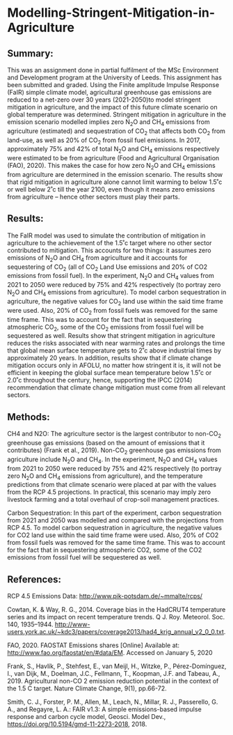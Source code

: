 # Modelling-Stringent-Mitigation-in-Agriculture

## Summary: 
This was an assignment done in partial fulfilment of the MSc Environment and Development program at the University of Leeds. This assignment has been submitted and graded. Using the Finite amplitude Impulse Response (FaIR) simple climate model, agricultural greenhouse gas emissions are reduced to a net-zero over 30 years (2021-2050)to model stringent mitigation in agriculture, and the impact of this future climate scenario on global temperature was determined. Stringent mitigation in agriculture in the emission scenario modelled implies zero N<sub>2</sub>O and CH<sub>4</sub> emissions from agriculture (estimated) and sequestration of CO<sub>2</sub> that affects both CO<sub>2</sub> from land-use, as well as 20% of CO<sub>2</sub> from fossil fuel emissions. In 2017, approximately 75% and 42% of total N<sub>2</sub>O and CH<sub>4</sub> emissions respectively were estimated to be from agriculture (Food and Agricultural Organisation (FAO), 2020). This makes the case for how zero N<sub>2</sub>O and CH<sub>4</sub> emissions from agriculture are determined in the emission scenario. The results show that rigid mitigation in agriculture alone cannot limit warming to below 1.5˚c or well below 2˚c till the year 2100, even though it means zero emissions from agriculture – hence other sectors must play their parts. 


## Results:
The FaIR model was used to simulate the contribution of mitigation in agriculture to the achievement of the 1.5˚c target where no other sector contributed to mitigation. This accounts for two things: it assumes zero emissions of N<sub>2</sub>O and CH<sub>4</sub> from agriculture and it accounts for sequestering of CO<sub>2</sub> (all of CO<sub>2</sub> Land Use emissions and 20% of CO2 emissions from fossil fuel). In the experiment, N<sub>2</sub>O and CH<sub>4</sub> values from 2021 to 2050 were reduced by 75% and 42% respectively (to portray zero N<sub>2</sub>O and CH<sub>4</sub> emissions from agriculture). To model carbon sequestration in agriculture, the negative values for CO<sub>2</sub> land use within the said time frame were used. Also, 20% of CO<sub>2</sub> from fossil fuels was removed for the same time frame. This was to account for the fact that in sequestering atmospheric CO<sub>2</sub>, some of the CO<sub>2</sub> emissions from fossil fuel will be sequestered as well. Results show that stringent mitigation in agriculture reduces the risks associated with near warming rates and prolongs the time that global mean surface temperature gets to 2˚c above industrial times by approximately 20 years. In addition, results show that if climate change mitigation occurs only in AFOLU, no matter how stringent it is, it will not be efficient in keeping the global surface mean temperature below 1.5˚c or 2.0˚c throughout the century, hence, supporting the IPCC (2014) recommendation that climate change mitigation must come from all relevant sectors. 


## Methods:
CH4 and N2O: The agriculture sector is the largest contributor to non-CO<sub>2</sub>  greenhouse gas emissions (based on the amount of emissions that it contributes) (Frank et al., 2019). Non-CO<sub>2</sub> greenhouse gas emissions from agriculture include N<sub>2</sub>O and CH<sub>4</sub>. In the experiment, N<sub>2</sub>O and CH<sub>4</sub> values from 2021 to 2050 were reduced by 75% and 42% respectively (to portray zero N<sub>2</sub>O and CH<sub>4</sub> emissions from agriculture), and the temperature predictions from that climate scenario were placed at par with the values from the RCP 4.5 projections. In practical, this scenario may imply zero livestock farming and a total overhaul of crop-soil management practices.

Carbon Sequestration: In this part of the experiment, carbon sequestration from 2021 and 2050 was modelled and compared with the projections from RCP 4.5. To model carbon sequestration in agriculture, the negative values for CO2 land use within the said time frame were used. Also, 20% of CO2 from fossil fuels was removed for the same time frame. This was to account for the fact that in sequestering atmospheric CO2, some of the CO2 emissions from fossil fuel will be sequestered as well.

## References:
RCP 4.5 Emissions Data: http://www.pik-potsdam.de/~mmalte/rcps/

Cowtan, K. & Way, R. G., 2014. Coverage bias in the HadCRUT4 temperature series and its impact on recent temperature trends. Q J. Roy. Meteorol. Soc. 140, 1935–1944. http://www-users.york.ac.uk/~kdc3/papers/coverage2013/had4_krig_annual_v2_0_0.txt.

FAO, 2020. FAOSTAT Emissions shares [Online] Available at:  http://www.fao.org/faostat/en/#data/EM. Accessed on January 5, 2020

Frank, S., Havlík, P., Stehfest, E., van Meijl, H., Witzke, P., Pérez-Domínguez, I., van Dijk, M., Doelman, J.C., Fellmann, T., Koopman, J.F. and Tabeau, A., 2019. Agricultural non-CO 2 emission reduction potential in the context of the 1.5 C target. Nature Climate Change, 9(1), pp.66-72.

Smith, C. J., Forster, P. M., Allen, M., Leach, N., Millar, R. J., Passerello, G. A., and Regayre, L. A.: FAIR v1.3: A simple emissions-based impulse response and carbon cycle model, Geosci. Model Dev., https://doi.org/10.5194/gmd-11-2273-2018, 2018.
